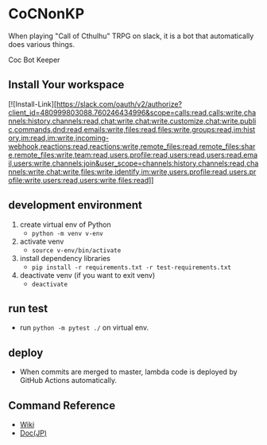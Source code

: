 # CoCNonKP

When playing "Call of Cthulhu" TRPG on slack, it is a bot that automatically does various things.  

Coc Bot Keeper

## Install Your workspace

[![Install-Link][https://slack.com/oauth/v2/authorize?client_id=480999803088.760246434996&scope=calls:read,calls:write,channels:history,channels:read,chat:write,chat:write.customize,chat:write.public,commands,dnd:read,emails:write,files:read,files:write,groups:read,im:history,im:read,im:write,incoming-webhook,reactions:read,reactions:write,remote_files:read,remote_files:share,remote_files:write,team:read,users.profile:read,users:read,users:read.email,users:write,channels:join&user_scope=channels:history,channels:read,channels:write,chat:write,files:write,identify,im:write,users.profile:read,users.profile:write,users:read,users:write,files:read]]


## development environment

1. create virtual env of Python
    - `python -m venv v-env`
2. activate venv
    - `source v-env/bin/activate`
3. install dependency libraries
    - `pip install -r requirements.txt -r test-requirements.txt`
4. deactivate venv (if you want to exit venv)
    - `deactivate`

## run test

- run `python -m pytest ./` on virtual env.

## deploy

- When commits are merged to master, lambda code is deployed by GitHub Actions automatically.

## Command Reference

- [Wiki](https://github.com/cahlchang/CoCNonKP/wiki/Command-Reference)
- [Doc(JP)](./command_reference.md)
